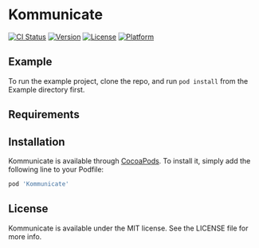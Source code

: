 # Kommunicate

[![CI Status](http://img.shields.io/travis/mukeshthawani/Kommunicate.svg?style=flat)](https://travis-ci.org/mukeshthawani/Kommunicate)
[![Version](https://img.shields.io/cocoapods/v/Kommunicate.svg?style=flat)](http://cocoapods.org/pods/Kommunicate)
[![License](https://img.shields.io/cocoapods/l/Kommunicate.svg?style=flat)](http://cocoapods.org/pods/Kommunicate)
[![Platform](https://img.shields.io/cocoapods/p/Kommunicate.svg?style=flat)](http://cocoapods.org/pods/Kommunicate)

## Example

To run the example project, clone the repo, and run `pod install` from the Example directory first.

## Requirements

## Installation

Kommunicate is available through [CocoaPods](http://cocoapods.org). To install
it, simply add the following line to your Podfile:

```ruby
pod 'Kommunicate'
```

## License

Kommunicate is available under the MIT license. See the LICENSE file for more info.
